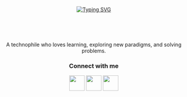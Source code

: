 <div align="center">
<br><br><br>
  
[![Typing SVG](https://readme-typing-svg.demolab.com?font=Oleo+Script&color=000000&size=35&center=true&vCenter=true&width=520&lines=Hi+there%2C+I'm+Surya+Chaudhary.+%F0%9F%91%8B)](https://git.io/typing-svg)

<br><br><br>
</div>
<p align="center">A technophile who loves learning, exploring new paradigms, and solving problems.</p>
<h3 align="center">Connect with me</h3>
<p align="center">
  <a href= "https://www.linkedin.com/in/surya-chaudhary/"><img src="https://cdn2.iconfinder.com/data/icons/social-media-2285/512/1_Linkedin_unofficial_colored_svg-512.png" height="42" width="42"/></a>
  <a href= "https://0xsurya.medium.com/"><img src="https://cdn2.iconfinder.com/data/icons/social-media-2285/512/1_Medium_colored_svg-512.png" height="42" width="42"/></a>
  <a href= "https://twitter.com/SuryaChaudhary_"><img src="https://cdn2.iconfinder.com/data/icons/threads-by-instagram/24/x-logo-twitter-new-brand-contained-512.png" height="42" width="42"/></a>
</p>
